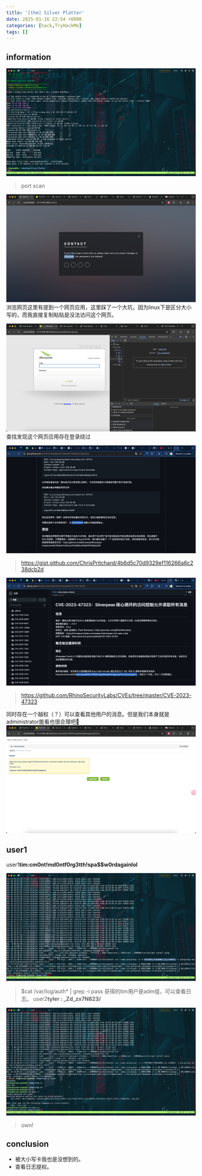 ```yaml
---
title: '[thm] Silver Platter'
date: 2025-01-16 22:54 +0800
categories: [hack,TryHackMe]
tags: []
---
```


## information

![alt text](<../assets/img/2025-01-16-[thm] s.assets/image-9.png>)
> port scan

![alt text](<../assets/img/2025-01-16-[thm] s.assets/image-8.png>)
浏览网页这里有提到一个网页应用，这里踩了一个大坑，因为linux下是区分大小写的，而我直接复制粘贴是没法访问这个网页。

![alt text](<../assets/img/2025-01-16-[thm] s.assets/image-1.png>)
查找发现这个网页应用存在登录绕过

![alt text](<../assets/img/2025-01-16-[thm] s.assets/image-2.png>)
> <https://gist.github.com/ChrisPritchard/4b6d5c70d9329ef116266a6c238dcb2d>

![alt text](<../assets/img/2025-01-16-[thm] s.assets/image-4.png>)
> <https://github.com/RhinoSecurityLabs/CVEs/tree/master/CVE-2023-47323>

同时存在一个越权（？）可以查看其他用户的消息。但是我们本身就是administrator能看也很合理吧🐶
![alt text](<../assets/img/2025-01-16-[thm] s.assets/image-3.png>)

## user1

user1**tim:cm0nt!md0ntf0rg3tth!spa$$w0rdagainlol**

![alt text](<../assets/img/2025-01-16-[thm] s.assets/image-6.png>)
> $cat /var/log/auth* | grep -i pass
获得的tim用户是adm组，可以查看日志。
user2**tyler : _Zd_zx7N823/**

![alt text](<../assets/img/2025-01-16-[thm] s.assets/image-7.png>)
> own!

## conclusion

- 被大小写卡我也是没想到的。
- 查看日志提权。